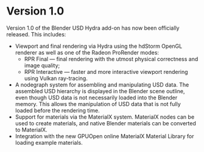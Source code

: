 # Version 1.0

Version 1.0 of the Blender USD Hydra add-on has now been officially released.  This includes:


- Viewport and final rendering via Hydra using the hdStorm OpenGL renderer as well as one of the Radeon ProRender modes:
    - RPR Final — final rendering with the utmost physical correctness and image quality;
    - RPR Interactive — faster and more interactive viewport rendering using Vulkan ray-tracing.
- A nodegraph system for assembling and manipulating USD data. The assembled USD hierarchy is displayed in the Blender scene outline, even though USD data is not necessarily loaded into the Blender memory.  This allows the manipulation of USD data that is not fully loaded before the rendering time.
- Support for materials via the MaterialX system.  MaterialX nodes can be used to create materials, and native Blender materials can be converted to MaterialX.
- Integration with the new GPUOpen online MaterialX Material Library for loading example materials.

